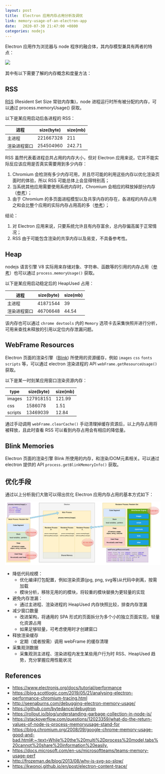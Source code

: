 ```yaml
---
layout: post
title:  Electron 应用内存占用分析及调优
link: memory-usage-of-an-electron-app
date:   2020-07-30 21:47:00 +0800
categories: nodejs
---
```


Electron 应用作为浏览器与 node 程序的融合体，其内存模型兼具有两者的特点：

![](/img/2020-10-16/electron-mem.png)

其中有以下需要了解的内存概念和度量方法：

## RSS

[RSS](https://nodejs.org/api/process.html) (Resident Set Size 常驻内存集)，node 进程运行时所有被分配的内存，可以通过 process.memoryUsage() 获取。

以下是某应用启动后各进程的 RSS：

|进程|size(byte)|size(mb)|
|---|---|---|
|主进程|	221667328|	211|
|渲染进程窗口|	254504960|	242.71|

RSS 虽然代表着进程总共占用的内存大小，但对 Electron 应用来说，它并不能实际反应该应用是否真实需要用到多少内存：

1. Chromium 会检测有多少内存可用，并且尽可能的利用这些内存以优化渲染页面时的体验，所以 RSS 可能总体上会显得特别高；
2. 当系统其他应用需要使用系统内存时，Chromium 会相应的释放掉部分内存（[参考](https://chromium.googlesource.com/chromium/src.git/+/master/docs/memory/key_concepts.md)）；
3. 由于 Chromium 的多页面进程模型以及共享内存的存在，各进程的内存占用之和会比整个应用的实际内存占用高的多（[参考](https://blog.chromium.org/2008/09/google-chrome-memory-usage-good-and-bad.html#:~:text=While%20the%20multi%2Dprocess%20model,tabs%20cannot%20share%20information%20easily.)）；

结论：

1. 对 Electron 应用来说，只要系统允许且有内存富余，总内存偏高属于正常情况；
2. RSS 由于可能包含渲染的共享内存以及易变，不具备参考性。

## Heap

nodejs 语言引擎 V8 实际用来存储对象、字符串、函数等的引用的内存占用（[参考](https://stackoverflow.com/questions/12023359/what-do-the-return-values-of-node-js-process-memoryusage-stand-for)）也可以通过 `process.memoryUsage()` 获取。

以下是某应用启动稳定后的 HeapUsed 占用：

|进程|size(byte)|size(mb)|
|---|---|---|
|主进程|	41871544|	39|
|渲染进程窗口|	46706648|	44.54|

该内存也可以通过 `chrome devtools` 内的 `Memory` 选项卡去采集快照并进行分析，可用来查找未释放的引用以定位内存泄漏问题。

## WebFrame Resources

Electron 页面的渲染引擎（[Blink](https://www.chromium.org/blink)) 所使用的资源缓存，例如 `images` `css` `fonts` `scripts` 等，可以通过 electron 渲染进程的 API `webFrame.getResourceUsage()` 获取。

以下是某一时刻某应用窗口渲染资源内存：

|type|size(byte)|size(mb)|
|---|---|---|
|images|	127918151|	121.99|
|css|	1586078|	1.51|
|scripts|13469039|12.84|

通过手动调用 `webFrame.clearCache()` 手动清理掉缓存资源后，以上内存占用将被释放，且此时查看 RSS 可以看到内存占用会有相应的降低量。

## Blink Memories

Electron 页面的渲染引擎 Blink 所使用的内存，和渲染/DOM元素相关。可以通过 electron 提供的 API `process.getBlinkMemoryInfo()` 获取。

## 优化手段

通过以上分析我们大致可以得出优化 Electron 应用内存占用的基本方式如下：

![](/img/2020-10-16/electron-mem-improve.png)

- 降低代码规模：
  - 优化编译打包配置，例如渲染资源(jpg, png, svg等)从代码中剥离，按需加载
  - 模块分析，移除无用的的模块，将较重的模块替换为更轻量的实现
- 避免内存泄漏：
  - 通过主进程、渲染进程的 HeapUsed 内存快照比较，排查内存泄漏
- 减少窗口数量
  - 改进架构，将通用的 SPA 形式的页面拆分为多个小的独立页面实现，轻量化资源占用
  - 如果足够轻量，可考虑使用时才创建窗口
- 释放渲染缓存
  - 定期（或者按需）调用 webFrame 的缓存清理
- 采集观测数据
  - 采集观测主进程、渲染进程内发生某些用户行为时 RSS、HeapUsed 趋势，充分掌握应用性能状况

## References

- <https://www.electronjs.org/docs/tutorial/performance>
- <https://blog.scottlogic.com/2019/05/21/analysing-electron-performance-chromium-tracing.html>
- <http://seenaburns.com/debugging-electron-memory-usage/>
- <https://github.com/bytedance/debugtron>
- <https://rollout.io/blog/understanding-garbage-collection-in-node-js/>
- <https://stackoverflow.com/questions/12023359/what-do-the-return-values-of-node-js-process-memoryusage-stand-for>
- <https://blog.chromium.org/2008/09/google-chrome-memory-usage-good-and-bad.html#:~:text=While%20the%20multi%2Dprocess%20model,tabs%20cannot%20share%20information%20easily.>
- <https://docs.microsoft.com/en-us/microsoftteams/teams-memory-usage-perf>
- <http://frozeman.de/blog/2013/08/why-is-svg-so-slow/>
- <https://kwonoj.github.io/en/post/electron-content-trace/>
